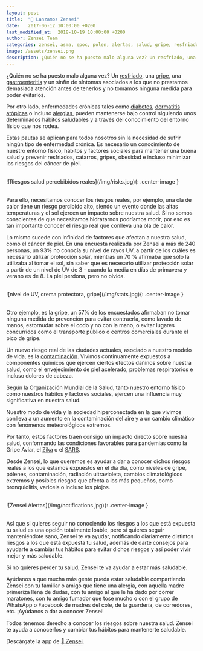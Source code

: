 ```yaml
---
layout: post
title:  "🎉 Lanzamos Zensei"
date:   2017-06-12 10:00:00 +0200
last_modified_at:  2018-10-19 10:00:00 +0200
author: Zensei Team
categories: zensei, asma, epoc, polen, alertas, salud, gripe, resfriado
image: /assets/zensei.png
description: ¿Quién no se ha puesto malo alguna vez? Un resfriado, una gripe, una gastroenteritis, y un sinfín de patologías menores y sus síntomas asociados que no les prestamos atención hasta que los sufrimos y la verdad que son un incordio en nuestro día día ...
---
```


¿Quién no se ha puesto malo alguna vez? Un [resfriado](https://medlineplus.gov/spanish/ency/article/000678.htm), una [gripe](https://medlineplus.gov/spanish/flu.html), una [gastroenteritis](https://medlineplus.gov/spanish/gastroenteritis.html) y un sinfín de síntomas asociados a los que no prestamos demasiada atención antes de tenerlos y no tomamos ninguna medida para poder evitarlos.
 
Por otro lado, enfermedades crónicas tales como [diabetes](https://medlineplus.gov/spanish/diabetes.html), [dermatitis atópicas](https://medlineplus.gov/spanish/ency/article/000853.htm) o incluso [alergias](https://medlineplus.gov/spanish/allergy.html?utm_expid=.xlgl9m0eQZGZgomQY9TCCQ.0&utm_referrer=https%3A%2F%2Fwww.google.es%2F), pueden mantenerse bajo control siguiendo  unos determinados hábitos saludables y a través del conocimiento del entorno físico que nos rodea.  
 
Estas pautas se aplican para todos nosotros sin la necesidad de sufrir ningún tipo de enfermedad crónica. Es necesario un conocimiento de nuestro entorno físico, hábitos y factores sociales para mantener una buena salud y prevenir resfriados, catarros, gripes, obesidad e incluso minimizar los riesgos del cáncer de piel. 

 
<br>
![Riesgos salud percebibidos reales](/img/risks.jpg){: .center-image }
<br>
<br>

Para ello, necesitamos conocer los riesgos reales, por ejemplo, una ola de calor tiene un riesgo percibido alto, siendo un evento donde las altas temperaturas y el sol ejercen un impacto sobre nuestra salud. Si no somos conscientes de que necesitamos hidratarnos podríamos morir, por eso es tan importante conocer el riesgo real que conlleva una ola de calor. 
 
Lo mismo sucede con infinidad de factores que afectan a nuestra salud, como el cáncer de piel. En una encuesta realizada por Zensei a más de 240 personas, un 93% no conocía su nivel de rayos UV, a partir de los cuáles es necesario utilizar protección solar, mientras un 70 % afirmaba que sólo la utilizaba  al tomar el sol, sin saber que es necesario utilizar protección solar a partir de un nivel de UV de 3 - cuando la media en días de primavera y verano es de 8. La piel perdona, pero no olvida. 

<br>
![nivel de UV, crema protectora, gripe](/img/stats.jpg){: .center-image }
<br>
<br>

Otro ejemplo, es la gripe, un 57% de los encuestados afirmaban no tomar ninguna medida de prevención para evitar contraerla, como lavado de manos, estornudar sobre el codo y no con la mano, o evitar lugares concurridos como el transporte público o centros comerciales durante el pico de  gripe. 
 
Un nuevo riesgo real de las ciudades actuales, asociado a nuestro modelo de vida, es la [contaminación](https://es.wikipedia.org/wiki/Contaminaci%C3%B3n). Vivimos continuamente expuestos a componentes químicos que ejercen ciertos efectos dañinos sobre nuestra salud, como el envejecimiento de piel acelerado, problemas respiratorios e incluso dolores de cabeza. 
 
Según la Organización Mundial de la Salud, tanto nuestro entorno físico como nuestros hábitos y factores sociales, ejercen una influencia muy significativa en nuestra salud. 

Nuestro modo de vida y la sociedad hiperconectada en la que vivimos conlleva a un aumento en la contaminación del aire y a un cambio climático con fenómenos meteorológicos extremos. 

Por tanto, estos factores traen consigo un impacto directo sobre nuestra salud, conformando las condiciones favorables para pandemias como la Gripe Aviar, el [Zika](https://espanol.cdc.gov/enes/zika/symptoms/symptoms.html) o el [SARS](https://medlineplus.gov/spanish/ency/article/007192.htm).
 
Desde Zensei, lo que queremos es ayudar a dar a conocer dichos riesgos reales a los que estamos expuestos en el día día, como niveles de gripe, pólenes, contaminación, radiación ultravioleta, cambios climatológicos extremos y posibles riesgos que afecta a los más pequeños, como bronquiolitis, varicela o incluso los piojos.
 
<br>
![Zensei Alertas](/img/notifications.jpg){: .center-image }
<br>
<br>

Así que si quieres seguir no conociendo los riesgos a los que está expuesta tu salud es una opción totalmente loable, pero si quieres seguir manteniéndote sano, Zensei te va ayudar, notificando diariamente distintos riesgos a los que está expuesta tu salud, además de darte consejos para ayudarte a cambiar tus hábitos para evitar dichos riesgos y así poder vivir mejor y más saludable.
 
Si no quieres perder tu salud, Zensei te va ayudar a estar más saludable.

Ayúdanos a que mucha más gente pueda estar saludable compartiendo Zensei con tu familiar o amigo que tiene una alergia, con aquella madre primeriza llena de dudas, con tu amigo al que le ha dado por correr maratones, con tu amigo fumador que tose mucho o con el grupo de WhatsApp o Facebook de madres del cole, de la guardería, de corredores, etc. ¡Ayúdanos a dar a conocer Zensei!
 
Todos tenemos derecho a conocer los riesgos sobre nuestra salud. Zensei te ayuda a conocerlos y cambiar tus hábitos para mantenerte saludable.

Descárgate la app de [📱 Zensei](https://zenseiapp.com).
